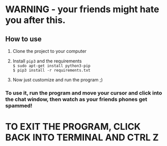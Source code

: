 # WARNING - your friends might hate you after this.

## How to use
1. Clone the project to your computer   
	
2. Install `pip3` and the requirements   
	`$ sudo apt-get install python3-pip  `    
	`$ pip3 install -r requirements.txt   `

3. Now just customize and run the program ;)   
 
### To use it, run the program and move your cursor and click into the chat window, then watch as your friends phones get spammed!   

# TO EXIT THE PROGRAM, CLICK BACK INTO TERMINAL AND CTRL Z   
